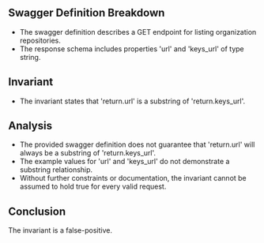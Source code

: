 ## Swagger Definition Breakdown
- The swagger definition describes a GET endpoint for listing organization repositories.
- The response schema includes properties 'url' and 'keys_url' of type string.

## Invariant
- The invariant states that 'return.url' is a substring of 'return.keys_url'.

## Analysis
- The provided swagger definition does not guarantee that 'return.url' will always be a substring of 'return.keys_url'.
- The example values for 'url' and 'keys_url' do not demonstrate a substring relationship.
- Without further constraints or documentation, the invariant cannot be assumed to hold true for every valid request.

## Conclusion
The invariant is a false-positive.
